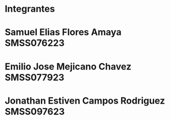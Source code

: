 # Integrantes
# Samuel Elias Flores Amaya SMSS076223  
# Emilio Jose Mejicano Chavez SMSS077923
# Jonathan Estiven Campos Rodriguez SMSS097623
